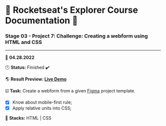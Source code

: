 # 🚀 Rocketseat's Explorer Course Documentation 📁
 
### Stage 03 - Project 7: Challenge: Creating a webform using HTML and CSS
 
---
  
📅 **04.28.2022**
  
🕛 **Status:** Finished ✔️

🌎 **Result Preview: [Live Demo](https://MatheusBerg.github.io/rocketseat-explorer/Project-07/)**

☑️ **Task:** Create a webform from a given [Figma](https://www.figma.com/file/rBhwrPCjk1HQ0gTKRyo10H/Stage-03---Mobile-First-(Copy)) project template.

- [x] Know about mobile-first rule;
- [x] Apply relative units into CSS;

📌 **Stacks:** HTML | CSS

